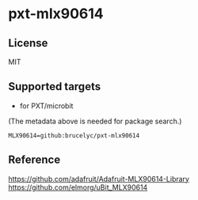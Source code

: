 # pxt-mlx90614

## License

MIT

## Supported targets

* for PXT/microbit

(The metadata above is needed for package search.)

```package
MLX90614=github:brucelyc/pxt-mlx90614
```
## Reference

https://github.com/adafruit/Adafruit-MLX90614-Library
https://github.com/elmorg/uBit_MLX90614
